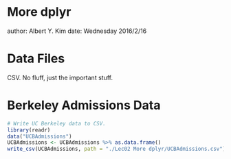 More dplyr
========================================================
author: Albert Y. Kim
date: Wednesday 2016/2/16





Data Files
========================================================

CSV. No fluff, just the important stuff.




Berkeley Admissions Data
========================================================


```r
# Write UC Berkeley data to CSV.
library(readr)
data("UCBAdmissions")
UCBAdmissions <- UCBAdmissions %>% as.data.frame()
write_csv(UCBAdmissions, path = "./Lec02 More dplyr/UCBAdmissions.csv")
```

